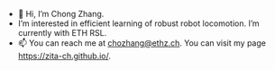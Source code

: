 - 👋 Hi, I’m Chong Zhang.
- I’m interested in efficient learning of robust robot locomotion. I’m currently with ETH RSL.  
- 📫 You can reach me at chozhang@ethz.ch. You can visit my page https://zita-ch.github.io/. 

<!---
zita-ch/zita-ch is a ✨ special ✨ repository because its `README.md` (this file) appears on your GitHub profile.
You can click the Preview link to take a look at your changes.
--->
